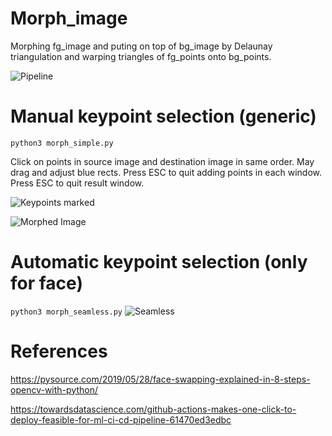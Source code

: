 # Morph_image
Morphing fg_image and puting on top of bg_image by Delaunay triangulation and warping triangles of fg_points onto bg_points.

![Pipeline](https://github.com/jerinka/Morph_image/workflows/main/badge.svg)


# Manual keypoint selection (generic)
```python3 morph_simple.py```

Click on points in source image and destination image in same order. May drag and adjust blue rects. Press ESC to quit adding points in each window. Press ESC to quit result window.

![Keypoints marked](images/marking.png)

![Morphed Image](images/morphed.png)

# Automatic keypoint selection (only for face)
```python3 morph_seamless.py```
![Seamless](images/seamless.png)


# References

https://pysource.com/2019/05/28/face-swapping-explained-in-8-steps-opencv-with-python/

https://towardsdatascience.com/github-actions-makes-one-click-to-deploy-feasible-for-ml-ci-cd-pipeline-61470ed3edbc